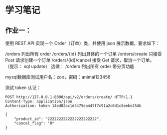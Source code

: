 # 学习笔记

## 作业一：
使用 REST API 实现一个 Order（订单）类，并使用 json 展示数据，要求如下：

/orders 列出所有 order
/orders/{id} 列出具体的一个订单
/orders/create 只接受 Post 请求创建一个订单
/orders/{id}/cancel 接受 Get 请求，取消一个订单。 （提示： sql update）
选做：
/orders 列出所有 order 带分页功能

mysql数据库测试用户名：zoo，密码：animal123456


测试 token 认证：
```
POST http://127.0.0.1:8000/api/v2/orders/create/ HTTP/1.1
Content-Type: application/json
Authorization: token 14ed82ac1d3475ea447f7c91a2c0d1c8eebe254b

{
    "product_id": "2222222222222222222222",
    "cancel_flag": "0"
}
```